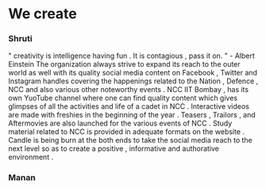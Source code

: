 # We create

### Shruti

  " creativity is intelligence having fun . It is contagious , pass it on. "
                                                         - Albert Einstein
         The organization always strive to expand its reach to the outer world as well with its quality social media content on Facebook , 
 Twitter and Instagram handles covering the happenings related to the Nation , Defence , NCC and also various other noteworthy events . NCC
 IIT Bombay , has its own YuoTube channel where one can find quality content which gives glimpses of all the activities and life of a cadet
 in NCC . Interactive videos are made with freshies in the beginning of the year . Teasers , Trailors , and Aftermovies are also launched 
 for the various events of NCC . Study material related to NCC is provided in adequate formats on the website . Candle is being burn at the
 both ends to take the social media reach to the next level so as to create a positive , informative and authorative environment .

### Manan


